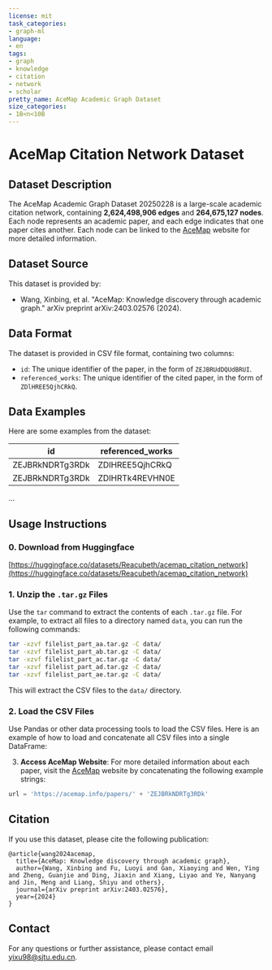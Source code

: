 ```yaml
---
license: mit
task_categories:
- graph-ml
language:
- en
tags:
- graph
- knowledge
- citation
- network
- scholar
pretty_name: AceMap Academic Graph Dataset
size_categories:
- 1B<n<10B
---
```


# AceMap Citation Network Dataset

## Dataset Description
The AceMap Academic Graph Dataset 20250228 is a large-scale academic citation network, containing **2,624,498,906 edges** and **264,675,127 nodes**. Each node represents an academic paper, and each edge indicates that one paper cites another. Each node can be linked to the [AceMap](https://acemap.info/) website for more detailed information.

## Dataset Source
This dataset is provided by:
- Wang, Xinbing, et al. "AceMap: Knowledge discovery through academic graph." arXiv preprint arXiv:2403.02576 (2024).

## Data Format
The dataset is provided in CSV file format, containing two columns:
- `id`: The unique identifier of the paper, in the form of `ZEJBRUdDQUdBRUI`.
- `referenced_works`: The unique identifier of the cited paper, in the form of `ZDlHREE5QjhCRkQ`.

## Data Examples
Here are some examples from the dataset:

| id                     | referenced_works               |
|------------------------|--------------------------------|
| ZEJBRkNDRTg3RDk        | ZDlHREE5QjhCRkQ                |
| ZEJBRkNDRTg3RDk        | ZDlHRTk4REVHN0E                |
...


## Usage Instructions

### 0. Download from Huggingface

[https://huggingface.co/datasets/Reacubeth/acemap_citation_network](https://huggingface.co/datasets/Reacubeth/acemap_citation_network)

### 1. Unzip the `.tar.gz` Files
Use the `tar` command to extract the contents of each `.tar.gz` file. For example, to extract all files to a directory named `data`, you can run the following commands:

```bash
tar -xzvf filelist_part_aa.tar.gz -C data/
tar -xzvf filelist_part_ab.tar.gz -C data/
tar -xzvf filelist_part_ac.tar.gz -C data/
tar -xzvf filelist_part_ad.tar.gz -C data/
tar -xzvf filelist_part_ae.tar.gz -C data/
```

This will extract the CSV files to the `data/` directory.

### 2. Load the CSV Files
Use Pandas or other data processing tools to load the CSV files. Here is an example of how to load and concatenate all CSV files into a single DataFrame:


3. **Access AceMap Website**: For more detailed information about each paper, visit the [AceMap](https://acemap.info/) website by concatenating the following example strings:
```python
url = 'https://acemap.info/papers/' + 'ZEJBRkNDRTg3RDk'
```

## Citation
If you use this dataset, please cite the following publication:
```
@article{wang2024acemap,
  title={AceMap: Knowledge discovery through academic graph},
  author={Wang, Xinbing and Fu, Luoyi and Gan, Xiaoying and Wen, Ying and Zheng, Guanjie and Ding, Jiaxin and Xiang, Liyao and Ye, Nanyang and Jin, Meng and Liang, Shiyu and others},
  journal={arXiv preprint arXiv:2403.02576},
  year={2024}
}
```

## Contact
For any questions or further assistance, please contact email yixu98@sjtu.edu.cn.
